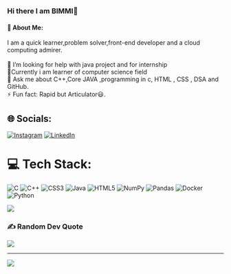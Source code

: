 ### Hi there I am BIMMI👋

#### 💫 About Me:
 I am a quick learner,problem solver,front-end developer and a cloud computing admirer.
 <br>
<br>🤝 I’m looking for help with java project and for internship<br>🌱Currently i am learner of computer science field <br>💬 Ask me about C++,Core JAVA ,programming in c, HTML , CSS , DSA  and GitHub.<br>⚡ Fun fact: Rapid but Articulator😃.


## 🌐 Socials:
[![Instagram](https://img.shields.io/badge/Instagram-%23E4405F.svg?logo=Instagram&logoColor=white)](https://instagram.com/bimmyysingh) [![LinkedIn](https://img.shields.io/badge/LinkedIn-%230077B5.svg?logo=linkedin&logoColor=white)](https://linkedin.com/in/bimmikumari14) 

# 💻 Tech Stack:
![C](https://img.shields.io/badge/c-%2300599C.svg?style=plastic&logo=c&logoColor=white) ![C++](https://img.shields.io/badge/c++-%2300599C.svg?style=plastic&logo=c%2B%2B&logoColor=white) ![CSS3](https://img.shields.io/badge/css3-%231572B6.svg?style=plastic&logo=css3&logoColor=white) ![Java](https://img.shields.io/badge/java-%23ED8B00.svg?style=plastic&logo=java&logoColor=white) ![HTML5](https://img.shields.io/badge/html5-%23E34F26.svg?style=plastic&logo=html5&logoColor=white) ![NumPy](https://img.shields.io/badge/numpy-%23013243.svg?style=plastic&logo=numpy&logoColor=white) ![Pandas](https://img.shields.io/badge/pandas-%23150458.svg?style=plastic&logo=pandas&logoColor=white) ![Docker](https://img.shields.io/badge/docker-%230db7ed.svg?style=plastic&logo=docker&logoColor=white) ![Python](https://img.shields.io/badge/python-3670A0?style=plastic&logo=python&logoColor=ffdd54)
<!--# 📊 GitHub Stats:
![](https://github-readme-stats.vercel.app/api?username=BimmiKumari&theme=highcontrast&hide_border=false&include_all_commits=false&count_private=false)<br/>
![](https://github-readme-streak-stats.herokuapp.com/?user=BimmiKumari&theme=highcontrast&hide_border=false)<br/>-->
![](https://github-readme-stats.vercel.app/api/top-langs/?username=BimmiKumari&theme=highcontrast&hide_border=false&include_all_commits=false&count_private=false&layout=compact)



### ✍️ Random Dev Quote
![](https://quotes-github-readme.vercel.app/api?type=horizontal&theme=tokyonight)

---
[![](https://visitcount.itsvg.in/api?id=BimmiKumari&icon=9&color=1)](https://visitcount.itsvg.in)


